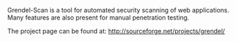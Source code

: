 Grendel-Scan is a tool for automated security scanning of web applications. Many features are also present for manual penetration testing.

The project page can be found at: http://sourceforge.net/projects/grendel/

